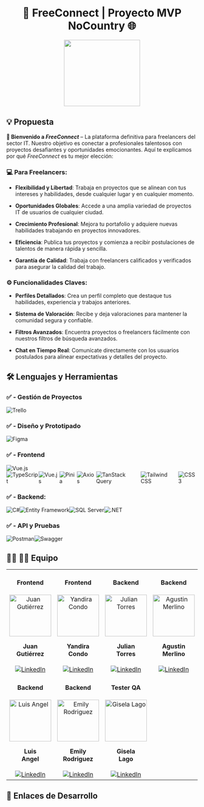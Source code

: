 <div align="center">
  
# :arrows_counterclockwise: FreeConnect | Proyecto MVP NoCountry :globe_with_meridians: 
</div>

<div align="center">
 <img src="https://i.postimg.cc/6365KB3t/logo-nc-removebg-preview-3.png" width= "200" height="175">
</div>


## :bulb: Propuesta 
  
  
**:rocket: Bienvenido a *FreeConnect*** – La plataforma definitiva para freelancers del sector IT. Nuestro objetivo es conectar a profesionales talentosos con proyectos desafiantes y oportunidades emocionantes. Aquí te explicamos por qué *FreeConnect* es tu mejor elección:  
  
### :computer: Para Freelancers:  
  
- **Flexibilidad y Libertad**: Trabaja en proyectos que se alinean con tus intereses y habilidades, desde cualquier lugar y en cualquier momento.  
  
- **Oportunidades Globales**: Accede a una amplia variedad de proyectos IT de usuarios de cualquier ciudad.  
  
- **Crecimiento Profesional**: Mejora tu portafolio y adquiere nuevas habilidades trabajando en proyectos innovadores.  
  
- **Eficiencia**: Publica tus proyectos y comienza a recibir postulaciones de talentos de manera rápida y sencilla.  
  
- **Garantía de Calidad**: Trabaja con freelancers calificados y verificados para asegurar la calidad del trabajo.  
  
  
### :gear: Funcionalidades Claves:  
  
- **Perfiles Detallados**: Crea un perfil completo que destaque tus habilidades, experiencia y trabajos anteriores.  
  
- **Sistema de Valoración**: Recibe y deja valoraciones para mantener la comunidad segura y confiable.  
  
- **Filtros Avanzados**: Encuentra proyectos o freelancers fácilmente con nuestros filtros de búsqueda avanzados.  
  
- **Chat en Tiempo Real**: Comunícate directamente con los usuarios postulados para alinear expectativas y detalles del proyecto.  
  
## :hammer_and_wrench: Lenguajes y Herramientas  
  
### ✅ - Gestión de Proyectos

<div style="display: flex; align-items: center;"> <img src="https://img.shields.io/badge/Trello-%23026AA7.svg?&style=for-the-badge&logo=Trello&logoColor=white" alt="Trello"/> </div>

### ✅ - Diseño y Prototipado

<div style="display: flex; align-items: center;"> <img src="https://img.shields.io/badge/Figma-%23F24E1E.svg?&style=for-the-badge&logo=Figma&logoColor=white" alt="Figma"/> </div>

### ✅ - Frontend

<div style="display: flex; align-items: center;"> <img src="https://img.shields.io/badge/Vue.js-%234FC08D.svg?&style=for-the-badge&logo=Vue.js&logoColor=white" alt="Vue.js"/> </div>

<div style="display: flex; align-items: center;"> <img src="https://img.shields.io/badge/TypeScript-%23007ACC.svg?&style=for-the-badge&logo=typescript&logoColor=white" alt="TypeScript"/> <img src="https://img.shields.io/badge/Vue.js-%234FC08D.svg?&style=for-the-badge&logo=Vue.js&logoColor=white" alt="Vue.js"/> <img src="https://img.shields.io/badge/Pinia-%23cbaa00.svg?&style=for-the-badge&logo=pinia&logoColor=white" alt="Pinia"/> <img src="https://img.shields.io/badge/Axios-%235A29E4.svg?&style=for-the-badge&logo=axios&logoColor=white" alt="Axios"/> <img src="https://img.shields.io/badge/TanStack_Query-%23FF4154.svg?&style=for-the-badge&logo=react-query&logoColor=white" alt="TanStack Query"/> <img src="https://img.shields.io/badge/Tailwind%20CSS-%2338B2AC.svg?&style=for-the-badge&logo=tailwind-css&logoColor=white" alt="Tailwind CSS"/> <img src="https://img.shields.io/badge/CSS3-%231572B6.svg?&style=for-the-badge&logo=css3&logoColor=white" alt="CSS3"/> </div>

  

### ✅ - Backend:

<div style="display: flex; align-items: center;"> <img src="https://img.shields.io/badge/C%23-%23239120.svg?&style=for-the-badge&logo=c-sharp&logoColor=white" alt="C#"/> <img src="https://img.shields.io/badge/Entity_Framework-%235C2D91.svg?&style=for-the-badge&logo=.net&logoColor=white" alt="Entity Framework"/> <img src="https://img.shields.io/badge/SQL_Server-%23CC2927.svg?&style=for-the-badge&logo=microsoft-sql-server&logoColor=white" alt="SQL Server"/> <img src="https://img.shields.io/badge/.NET-%235C2D91.svg?&style=for-the-badge&logo=.net&logoColor=white" alt=".NET"/> </div>

### ✅ - API y Pruebas

<div style="display: flex; align-items: center;"> <img src="https://img.shields.io/badge/Postman-%23FF6C37.svg?&style=for-the-badge&logo=postman&logoColor=white" alt="Postman"/> <img src="https://img.shields.io/badge/Swagger-%2385EA2D.svg?&style=for-the-badge&logo=swagger&logoColor=black" alt="Swagger"/> </div>
  
## :man_technologist: :woman_technologist: Equipo 

<table align="center">
  <tr>
    <td align="center">
      <h4>Frontend</h4>
      <a href="https://github.com/jumagu" target="_blank" rel="author">
        <img width="110" src="https://avatars.githubusercontent.com/u/107524509?v=4" alt="Juan Gutiérrez"/>
      </a>
      <h4 style="margin-top: 1rem;">Juan <br> Gutiérrez</h4>
      <a href="https://www.linkedin.com/in/juan-gutierrez/" target="_blank">
        <img src="https://img.shields.io/badge/LinkedIn-0A66C2?style=for-the-badge&logo=linkedin&logoColor=white" alt="LinkedIn"/>
      </a>
    </td>
    <td align="center">
      <h4>Frontend</h4>
      <a href="https://github.com/Aria14cs" target="_blank" rel="author">
        <img width="110" src="https://avatars.githubusercontent.com/u/116704694?v=4" alt="Yandira Condo"/>
      </a>
      <h4 style="margin-top: 1rem;">Yandira <br> Condo</h4>
      <a href="https://www.linkedin.com/in/yandira-condo/" target="_blank">
        <img src="https://img.shields.io/badge/LinkedIn-0A66C2?style=for-the-badge&logo=linkedin&logoColor=white" alt="LinkedIn"/>
      </a>
    </td>
    <td align="center">
      <h4>Backend</h4>
      <a href="https://github.com/jt2312" target="_blank" rel="author">
        <img width="110" src="https://avatars.githubusercontent.com/u/128552244?v=4" alt="Julian Torres"/>
      </a>
      <h4 style="margin-top: 1rem;">Julian <br> Torres</h4>
      <a href="https://www.linkedin.com/in/julian-nahuel-torres/" target="_blank">
        <img src="https://img.shields.io/badge/LinkedIn-0A66C2?style=for-the-badge&logo=linkedin&logoColor=white" alt="LinkedIn"/>
      </a>
    </td>
    <td align="center">
      <h4>Backend</h4>
      <a href="https://github.com/agumerlino" target="_blank" rel="author">
        <img width="110" src="https://avatars.githubusercontent.com/u/69699642?v=4" alt="Agustin Merlino"/>
      </a>
      <h4 style="margin-top: 1rem;">Agustin <br> Merlino</h4>
      <a href="https://www.linkedin.com/in/agustin-merlino/" target="_blank">
        <img src="https://img.shields.io/badge/LinkedIn-0A66C2?style=for-the-badge&logo=linkedin&logoColor=white" alt="LinkedIn"/>
      </a>
    </td>
  </tr>
  <tr>
    <td align="center">
      <h4>Backend</h4>
      <a href="https://github.com/LuisAngel98" target="_blank" rel="author">
        <img width="110" src="https://avatars.githubusercontent.com/u/94913839?v=4" alt="Luis Angel"/>
      </a>
      <h4 style="margin-top: 1rem;">Luis <br> Angel</h4>
      <a href="https://www.linkedin.com/in/luancito/" target="_blank">
        <img src="https://img.shields.io/badge/LinkedIn-0A66C2?style=for-the-badge&logo=linkedin&logoColor=white" alt="LinkedIn"/>
      </a>
    </td>
    <td align="center">
      <h4>Backend</h4>
      <a href="https://github.com/EmilySelenia" target="_blank" rel="author">
        <img width="110" src="https://avatars.githubusercontent.com/u/94880125?v=4" alt="Emily Rodriguez"/>
      </a>
      <h4 style="margin-top: 1rem;">Emily <br> Rodriguez</h4>
      <a href="https://www.linkedin.com/in/emily-rodr%C3%ADguez-/" target="_blank">
        <img src="https://img.shields.io/badge/LinkedIn-0A66C2?style=for-the-badge&logo=linkedin&logoColor=white" alt="LinkedIn"/>
      </a>
    </td>
    <td align="center">
      <h4>Tester QA</h4>
      <a href="https://github.com/GMLago" target="_blank" rel="author">
        <img width="110" src="https://avatars.githubusercontent.com/u/172336522?v=4" alt="Gisela Lago"/>
      </a>
      <h4 style="margin-top: 1rem;">Gisela <br> Lago</h4>
      <a href="https://www.linkedin.com/in/giselalago/" target="_blank">
        <img src="https://img.shields.io/badge/LinkedIn-0A66C2?style=for-the-badge&logo=linkedin&logoColor=white" alt="LinkedIn"/>
      </a>
    </td>
  </tr>
</table>



## :link: Enlaces de Desarrollo
